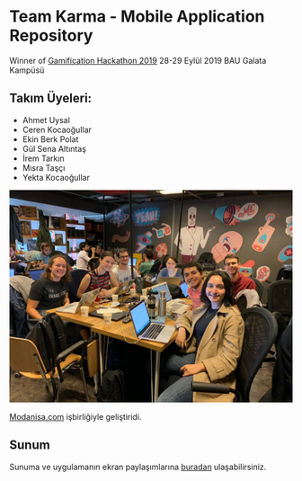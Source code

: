 # Team Karma - Mobile Application Repository
Winner of <a href="//www.gamificationhackathon.com/">Gamification Hackathon 2019</a>
28-29 Eylül 2019
BAU Galata Kampüsü

## Takım Üyeleri: 
- Ahmet Uysal
- Ceren Kocaoğullar
- Ekin Berk Polat
- Gül Sena Altıntaş
- İrem Tarkın
- Mısra Taşçı
- Yekta Kocaoğullar

![Hybrid Takım Fotoğrafı](./src/assets/karma-team.jpeg)

<a href="//modanisa.com">Modanisa.com</a> işbirliğiyle geliştiridi.

## Sunum
Sunuma ve uygulamanın ekran paylaşımlarına <a href="sample-presentation">buradan</a> ulaşabilirsiniz.
